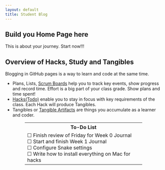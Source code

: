 ```yaml
---
layout: default
title: Student Blog
---
```

<style>
table.center {
  margin-left: auto; 
  margin-right: auto;
}
</style>

## Build you Home Page here 
This is about your journey. Start now!!!

## Overview of Hacks, Study and Tangibles
Blogging in GitHub pages is a way to learn and code at the same time. 

- Plans, Lists, [Scrum Boards](https://clickup.com/blog/scrum-board/) help you to track key events, show progress and record time.  Effort is a big part of your class grade.  Show plans and time spent!
- [Hacks(Todo)](https://levelup.gitconnected.com/six-ultimate-daily-hacks-for-every-programmer-60f5f10feae) enable you to stay in focus with key requirements of the class.  Each Hack will produce Tangibles.
- Tangibles or [Tangible Artifacts](https://en.wikipedia.org/wiki/Artifact_(software_development)) are things you accumulate as a learner and coder. 

<table class="center" style="width:75%">
    <tr>
        <th style="height:10px; text-align:center">
            To-Do List
        </th>
    </tr>
    <tr style="text-align:left; height 100px;">
        <td>
            <span style="vertical-align:bottom;">&#9744;</span> Finish review of Friday for Week 0 Journal
            <br><span style="vertical-align:bottom;">&#9744;</span> Start and finish Week 1 Journal
            <br><span style="vertical-align:bottom;">&#9744;</span> Configure Snake settings
            <br><span style="vertical-align:bottom;">&#9744;</span> Write how to install everything on Mac for hacks
        </td>
    </tr>
</table>